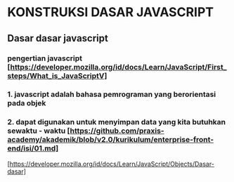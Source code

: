 # KONSTRUKSI DASAR JAVASCRIPT 

## Dasar dasar javascript
### pengertian javascript [https://developer.mozilla.org/id/docs/Learn/JavaScript/First_steps/What_is_JavaScriptV]
### 1. javascript adalah bahasa pemrograman yang berorientasi pada objek 
### 2. dapat digunakan untuk menyimpan data yang kita butuhkan sewaktu - waktu [https://github.com/praxis-academy/akademik/blob/v2.0/kurikulum/enterprise-front-end/isi/01.md]

[https://developer.mozilla.org/id/docs/Learn/JavaScript/Objects/Dasar-dasar] 

### 


